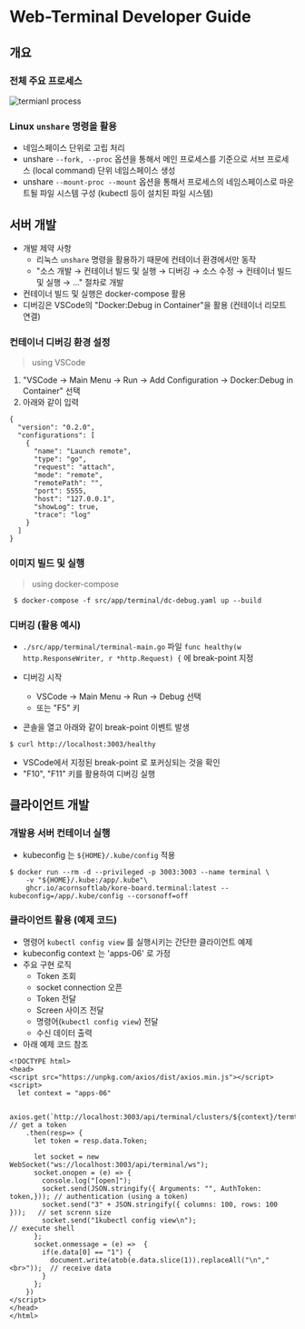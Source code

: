 # Web-Terminal Developer Guide

## 개요

### 전체 주요 프로세스

![termianl process](http://www.plantuml.com/plantuml/proxy?cache=no&src=https://raw.githubusercontent.com/acornsoftlab/dashboard/master/docs/developer/app-terminal.puml)

### Linux `unshare` 명령을 활용

* 네임스페이스 단위로 고립 처리
* unshare `--fork, --proc` 옵션을 통해서 메인 프로세스를 기준으로 서브 프로세스 (local command) 단위 네임스페이스 생성
* unshare `--mount-proc --mount` 옵션을 통해서 프로세스의 네임스페이스로 마운트될 파일 시스템 구성 (kubectl 등이 설치된 파일 시스템)


## 서버 개발 

* 개발 제약 사항
  * 리눅스 `unshare` 명령을 활용하기 때문에 컨테이너 환경에서만 동작
  * "소스 개발 → 컨테이너 빌드 및 실행 → 디버깅 → 소스 수정 → 컨테이너 빌드 및 실행 → ..." 절차로 개발
* 컨테이너 빌드 및 실행은 docker-compose 활용
* 디버깅은 VSCode의 "Docker:Debug in Container"을 활용 (컨테이너 리모트 연결)


### 컨테이너 디버깅 환경 설정
> using VSCode

1. "VSCode → Main Menu → Run → Add Configuration → Docker:Debug in Container" 선택
1. 아래와 같이 입력

```
{
  "version": "0.2.0",
  "configurations": [
    {
      "name": "Launch remote",
      "type": "go",
      "request": "attach",
      "mode": "remote",
      "remotePath": "",
      "port": 5555,
      "host": "127.0.0.1",
      "showLog": true,
      "trace": "log"
    }
  ]
}
```

### 이미지 빌드 및 실행
> using docker-compose

```
 $ docker-compose -f src/app/terminal/dc-debug.yaml up --build
```

### 디버깅 (활용 예시)

* `./src/app/terminal/terminal-main.go` 파일 `func healthy(w http.ResponseWriter, r *http.Request) {` 에 break-point 지정
* 디버깅 시작 
  * VSCode → Main Menu → Run → Debug 선택
  * 또는 "F5" 키 

*  콘솔을 열고 아래와 같이 break-point 이벤트 발생

```
$ curl http://localhost:3003/healthy
```

* VSCode에서 지정된 break-point 로 포커싱되는 것을 확인
* "F10", "F11" 키를 활용하여 디버깅 실행


## 클라이언트 개발

### 개발용 서버 컨테이너 실행
* kubeconfig 는 `${HOME}/.kube/config` 적용

```
$ docker run --rm -d --privileged -p 3003:3003 --name terminal \
    -v "${HOME}/.kube:/app/.kube"\
    ghcr.io/acornsoftlab/kore-board.terminal:latest --kubeconfig=/app/.kube/config --corsonoff=off
```

### 클라이언트 활용 (예제 코드)

* 명령어 `kubectl config view` 를 실행시키는 간단한 클라이언트 예제
* kubeconfig context 는 'apps-06' 로 가정
* 주요 구현 로직
  * Token 조회
  * socket connection 오픈
  * Token 전달
  * Screen 사이즈 전달
  * 명령어(`kubectl config view`) 전달
  * 수신 데이터 출력
* 아래 예제 코드 참조
```
<!DOCTYPE html>
<head>
<script src="https://unpkg.com/axios/dist/axios.min.js"></script>
<script>
  let context = "apps-06"

  axios.get(`http://localhost:3003/api/terminal/clusters/${context}/termtype/cluster`)  // get a token
    .then(resp=> {
      let token = resp.data.Token;

      let socket = new WebSocket("ws://localhost:3003/api/terminal/ws");
      socket.onopen = (e) => {
        console.log("[open]");
        socket.send(JSON.stringify({ Arguments: "", AuthToken: token,})); // authentication (using a token)
        socket.send("3" + JSON.stringify({ columns: 100, rows: 100 }));   // set screnn size
        socket.send("1kubectl config view\n");                            // execute shell
      };
      socket.onmessage = (e) =>  {
        if(e.data[0] == "1") {
          document.write(atob(e.data.slice(1)).replaceAll("\n","<br>"));  // receive data 
        }
      };
    })
</script>
</head>
</html>
```
